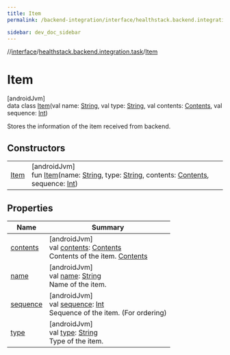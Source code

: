 ```yaml
---
title: Item
permalink: /backend-integration/interface/healthstack.backend.integration.task/-item/index.html

sidebar: dev_doc_sidebar
---
```

//[interface](../../../index.html)/[healthstack.backend.integration.task](../index.html)/[Item](index.html)



# Item



[androidJvm]\
data class [Item](index.html)(val name: [String](https://kotlinlang.org/api/latest/jvm/stdlib/kotlin/-string/index.html), val type: [String](https://kotlinlang.org/api/latest/jvm/stdlib/kotlin/-string/index.html), val contents: [Contents](../-contents/index.html), val sequence: [Int](https://kotlinlang.org/api/latest/jvm/stdlib/kotlin/-int/index.html))

Stores the information of the item received from backend.



## Constructors


| | |
|---|---|
| [Item](-item.html) | [androidJvm]<br>fun [Item](-item.html)(name: [String](https://kotlinlang.org/api/latest/jvm/stdlib/kotlin/-string/index.html), type: [String](https://kotlinlang.org/api/latest/jvm/stdlib/kotlin/-string/index.html), contents: [Contents](../-contents/index.html), sequence: [Int](https://kotlinlang.org/api/latest/jvm/stdlib/kotlin/-int/index.html)) |


## Properties


| Name | Summary |
|---|---|
| [contents](contents.html) | [androidJvm]<br>val [contents](contents.html): [Contents](../-contents/index.html)<br>Contents of the item. [Contents](../-contents/index.html) |
| [name](name.html) | [androidJvm]<br>val [name](name.html): [String](https://kotlinlang.org/api/latest/jvm/stdlib/kotlin/-string/index.html)<br>Name of the item. |
| [sequence](sequence.html) | [androidJvm]<br>val [sequence](sequence.html): [Int](https://kotlinlang.org/api/latest/jvm/stdlib/kotlin/-int/index.html)<br>Sequence of the item. (For ordering) |
| [type](type.html) | [androidJvm]<br>val [type](type.html): [String](https://kotlinlang.org/api/latest/jvm/stdlib/kotlin/-string/index.html)<br>Type of the item. |

